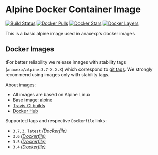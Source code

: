 # Alpine Docker Container Image

[![Build Status](https://travis-ci.org/anaxexp/alpine.svg?branch=master)](https://travis-ci.org/anaxexp/alpine)
[![Docker Pulls](https://img.shields.io/docker/pulls/anaxexperience/alpine.svg)](https://hub.docker.com/r/anaxexperience/alpine)
[![Docker Stars](https://img.shields.io/docker/stars/anaxexperience/alpine.svg)](https://hub.docker.com/r/anaxexperience/alpine)
[![Docker Layers](https://images.microbadger.com/badges/image/anaxexperience/alpine.svg)](https://microbadger.com/images/anaxexperience/alpine)

This is a basic alpine image used in anaxexp's docker images

## Docker Images

❗For better reliability we release images with stability tags (`anaxexp/alpine:3.7-X.X.X`) which correspond to [git tags](https://github.com/anaxexp/alpine/releases). We strongly recommend using images only with stability tags. 

About images:

* All images are based on Alpine Linux
* Base image: [alpine](https://hub.docker.com/r/_/alpine)
* [Travis CI builds](https://travis-ci.org/anaxexp/alpine) 
* [Docker Hub](https://hub.docker.com/r/anaxexperience/alpine) 

[_(Dockerfile)_]: https://github.com/anaxexp/alpine/tree/master/Dockerfile

Supported tags and respective `Dockerfile` links:

* `3.7`, `3`, `latest` [_(Dockerfile)_]
* `3.6` [_(Dockerfile)_]
* `3.5` [_(Dockerfile)_]
* `3.4` [_(Dockerfile)_]
